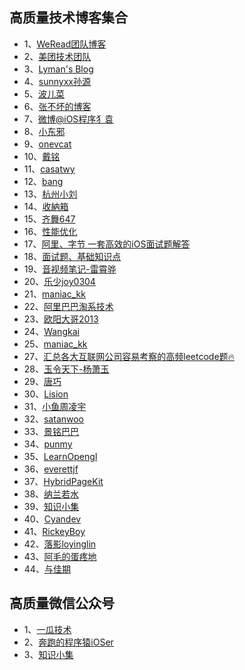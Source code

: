 
## 高质量技术博客集合

* 1、[WeRead团队博客](https://wereadteam.github.io/)
* 2、[美团技术团队](https://tech.meituan.com/)
* 3、[Lyman's Blog](http://www.lymanli.com)
* 4、[sunnyxx孙源](http://blog.sunnyxx.com)
* 5、[波儿菜](https://www.jianshu.com/u/a89bf7b8bdd8)
* 6、[张不坏的博客](https://zhangbuhuai.com)
* 7、[微博@iOS程序犭袁](https://github.com/ChenYilong)
* 8、[小东邪](https://juejin.im/user/58ec343861ff4b00691b4f26)
* 9、[onevcat](https://onevcat.com/#blog)
* 10、[戴铭](https://www.jianshu.com/u/9a4903d7e3d1)
* 11、[casatwy](https://casatwy.com)
* 12、[bang](http://blog.cnbang.net)
* 13、[杭州小刘](https://github.com/FantasticLBP/knowledge-kit/blob/master/SUMMARY.md)
* 14、[收納箱](https://juejin.im/user/5ea7963b5188256da0323498)
* 15、[齐舞647](https://juejin.im/user/5979852b5188253df6575210/posts)
* 16、[性能优化](https://github.com/skyming/iOS-Performance-Optimization)
* 17、[阿里、字节 一套高效的iOS面试题解答](https://github.com/colourful987/bytedance-alibaba-interview)
* 18、[面试题、基础知识点](https://github.com/liberalisman/iOS-InterviewQuestion-collection)
* 19、[音视频笔记-雷霄骅](https://blog.csdn.net/leixiaohua1020)
* 20、[乐少joy0304](https://github.com/joy0304/Joy-Blog)
* 21、[maniac_kk](https://juejin.im/user/5aaf755cf265da23870ea3cf/posts)
* 22、[阿里巴巴淘系技术](https://juejin.im/user/5e8558f3518825738f2b1327)
* 23、[欧阳大哥2013](https://juejin.im/user/593fb40eda2f6000673bdc61)
* 24、[Wangkai](https://juejin.im/user/5bf20f696fb9a049fb4340b0)
* 25、[maniac_kk](https://juejin.im/user/5aaf755cf265da23870ea3cf/posts)
* 27、[汇总各大互联网公司容易考察的高频leetcode题🔥](https://github.com/afatcoder/LeetcodeTop)
* 28、[玉令天下-杨萧玉](http://yulingtianxia.com)
* 29、[唐巧](http://blog.devtang.com)
* 30、[Lision](https://juejin.im/user/2189882891443278)
* 31、[小鱼周凌宇](https://juejin.im/post/6844903616696844302)
* 32、[satanwoo](http://satanwoo.github.io/)
* 33、[景铭巴巴](https://www.jianshu.com/u/c3c893a27097)
* 34、[punmy](https://punmy.cn/)
* 35、[LearnOpengl](https://learnopengl-cn.github.io)
* 36、[everettjf](https://everettjf.github.io/)
* 37、[HybridPageKit](https://dequan1331.github.io/index.html)
* 38、[纳兰若水](https://www.xuyanlan.com/archives/)
* 39、[知识小集](https://juejin.im/user/1327865776308782)
* 40、[Cyandev](https://juejin.im/user/3298190611199415)
* 41、[RickeyBoy](https://juejin.im/user/2928754706626136)
* 42、[落影loyinglin](https://github.com/loyinglin)
* 43、[阿毛的蛋疼地](https://xiangwangfeng.com/)
* 44、[与佳期](gonghonglou.com)

## 高质量微信公众号

* 1、[一瓜技术](公众号：tech_gua)
* 2、[奔跑的程序猿iOSer](公众号：iOS2679114653)
* 3、[知识小集](公众号：zsxjtip)
